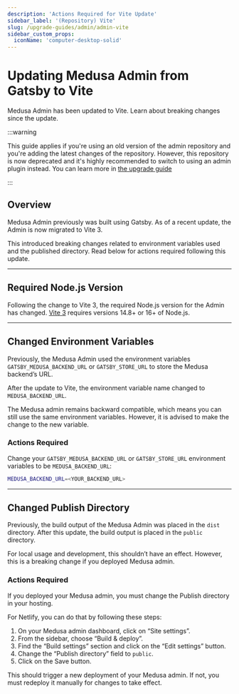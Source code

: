 ```yaml
---
description: 'Actions Required for Vite Update'
sidebar_label: '(Repository) Vite'
slug: /upgrade-guides/admin/admin-vite
sidebar_custom_props:
  iconName: 'computer-desktop-solid'
---
```


# Updating Medusa Admin from Gatsby to Vite

Medusa Admin has been updated to Vite. Learn about breaking changes since the update.

:::warning

This guide applies if you're using an old version of the admin repository and you're adding the latest changes of the repository. However, this repository is now deprecated and it's highly recommended to switch to using an admin plugin instead. You can learn more in [the upgrade guide](./1-0-0.md)

:::

## Overview

Medusa Admin previously was built using Gatsby. As of a recent update, the Admin is now migrated to Vite 3.

This introduced breaking changes related to environment variables used and the published directory. Read below for actions required following this update.

---

## Required Node.js Version

<!-- vale docs.Numbers = NO -->

Following the change to Vite 3, the required Node.js version for the Admin has changed. [Vite 3](https://vitejs.dev/guide/#scaffolding-your-first-vite-project) requires versions 14.8+ or 16+ of Node.js.

<!-- vale docs.Numbers = YES -->

---

## Changed Environment Variables

Previously, the Medusa Admin used the environment variables `GATSBY_MEDUSA_BACKEND_URL` or `GATSBY_STORE_URL` to store the Medusa backend’s URL.

After the update to Vite, the environment variable name changed to `MEDUSA_BACKEND_URL`.

The Medusa admin remains backward compatible, which means you can still use the same environment variables. However, it is advised to make the change to the new variable.

### Actions Required

Change your `GATSBY_MEDUSA_BACKEND_URL` or `GATSBY_STORE_URL` environment variables to be `MEDUSA_BACKEND_URL`:

```bash
MEDUSA_BACKEND_URL=<YOUR_BACKEND_URL>
```

---

## Changed Publish Directory

Previously, the build output of the Medusa Admin was placed in the `dist` directory. After this update, the build output is placed in the `public` directory.

For local usage and development, this shouldn’t have an effect. However, this is a breaking change if you deployed Medusa admin.

### Actions Required

If you deployed your Medusa admin, you must change the Publish directory in your hosting.

For Netlify, you can do that by following these steps:

1. On your Medusa admin dashboard, click on “Site settings”.
2. From the sidebar, choose “Build & deploy”.
3. Find the “Build settings” section and click on the “Edit settings” button.
4. Change the “Publish directory” field to `public`.
5. Click on the Save button.

This should trigger a new deployment of your Medusa admin. If not, you must redeploy it manually for changes to take effect.
